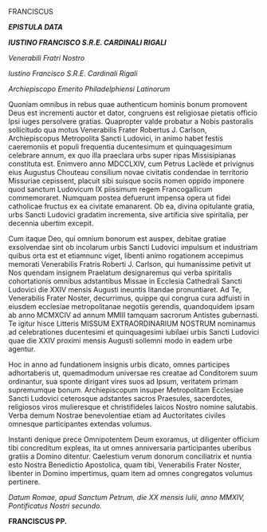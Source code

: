 FRANCISCUS

***EPISTULA DATA***

***IUSTINO FRANCISCO S.R.E. CARDINALI RIGALI***

*Venerabili Fratri Nostro*

*Iustino Francisco S.R.E. Cardinali Rigali*

*Archiepiscopo Emerito Philadelphiensi Latinorum*

Quoniam omnibus in rebus quae authenticum hominis bonum promovent Deus est incrementi auctor et dator, congruens est religiosae pietatis officio Ipsi iuges persolvere gratias. Quapropter valde probatur a Nobis pastoralis sollicitudo qua motus Venerabilis Frater Robertus J. Carlson, Archiepiscopus Metropolita Sancti Ludovici, in animo habet festis caeremoniis et populi frequentia ducentesimum et quinquagesimum celebrare annum, ex quo illa praeclara urbs super ripas Missisipianas constituta est. Enimvero anno MDCCLXIV, cum Petrus Laclède et privignus eius Augustus Chouteau consilium novae civitatis condendae in territorio Missuriae cepissent, placuit sibi suisque sociis nomen oppido imponere quod sanctum Ludovicum IX piissimum regem Francogallicum commemoraret. Numquam postea defuerunt impensa opera ut fidei catholicae fructus ex ea civitate emanarent. Ob ea, divina opitulante gratia, urbs Sancti Ludovici gradatim incrementa, sive artificia sive spiritalia, per decennia ubertim excepit.

Cum itaque Deo, qui omnium bonorum est auspex, debitae gratiae exsolvendae sint ob incolarum urbis Sancti Ludovici impulsum et industriam quibus orta est et etiamnunc viget, libenti animo rogationem accepimus memorati Venerabilis Fratris Roberti J. Carlson, qui humanissime petivit ut Nos quendam insignem Praelatum designaremus qui verba spiritalis cohortationis omnibus adstantibus Missae in Ecclesia Cathedrali Sancti Ludovici die XXIV mensis Augusti ineuntis litandae pronuntiaret. Ad Te, Venerabilis Frater Noster, decurrimus, quippe qui congrua cura adfuisti in eiusdem ecclesiae metropolitanae negotiis gerendis, quandoquidem ipsam ab anno MCMXCIV ad annum MMIII tamquam sacrorum Antistes gubernasti. Te igitur hisce Litteris MISSUM EXTRAORDINARIUM NOSTRUM nominamus ad celebrationes ducentesimi et quinquagesimi iubilaei urbis Sancti Ludovici quae die XXIV proximi mensis Augusti sollemni modo in eadem urbe agentur.

Hoc in anno ad fundationem insignis urbis dicato, omnes participes adhortaberis ut, quemadmodum universae res creatae ad Conditorem suum ordinantur, sua sponte dirigant vires suos ad Ipsum, veritatem primam supremumque bonum. Archiepiscopum insuper Metropolitam Ecclesiae Sancti Ludovici ceterosque adstantes sacros Praesules, sacerdotes, religiosos viros mulieresque et christifideles laicos Nostro nomine salutabis. Verba demum Nostrae benevolentiae etiam ad Auctoritates civiles omnesque participantes extendas volumus.

Instanti denique prece Omnipotentem Deum exoramus, ut diligenter officium tibi concreditum expleas, ita ut omnes anniversaria participantes uberibus gratiis a Domino ditentur. Caelestium verum donorum conciliatrix et nuntia esto Nostra Benedictio Apostolica, quam tibi, Venerabilis Frater Noster, libenter in Domino impertimus, quam item ad omnes congregatos volumus pertinere.

*Datum Romae, apud Sanctum Petrum, die XX mensis Iulii, anno MMXIV, Pontificatus Nostri secundo.*

**FRANCISCUS PP.**